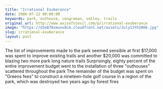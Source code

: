 ```yaml
---
title: "Irrational Exuberance"
date: 2006-07-12 00:00:00
keywords: park, outhouse, congreman, valley, trails
original_url: http://www.axisofstevil.com/p/irrational-exuberance
image: "https://d3e878vmunx8cm.cloudfront.net/assets/July13th2006.jpg"
slug: irrational-exuberance
layout: post
---
```


The list of improvements made to the park seemed sensible at first $17,000 was spent to improve existing trails and another $20,000 was committed to blazing two more park long nature trails Surprisingly, eighty percent of the entire improvement budget went to the installation of three &quot;outhouses&quot; scattered throughout the park The remainder of the budget was spent on “Greens fees” to construct a nineteen-hole golf course in a region of the park, which was destroyed two years ago by forest fires

